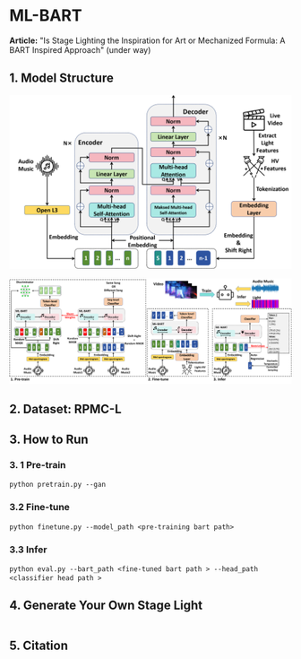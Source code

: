 # ML-BART
**Article:** "Is Stage Lighting the Inspiration for Art or Mechanized Formula: A BART Inspired Approach" (under way)



## 1. Model Structure

![](./img/model.png)



![](./img/workflow.png)

## 2. Dataset: RPMC-L





## 3. How to Run

### 3. 1 Pre-train

```shell
python pretrain.py --gan
```



### 3.2 Fine-tune

```shell
python finetune.py --model_path <pre-training bart path>
```



### 3.3 Infer

```shell
python eval.py --bart_path <fine-tuned bart path > --head_path <classifier head path >
```



## 4. Generate Your Own Stage Light

```shell

```



## 5. Citation

```

```

